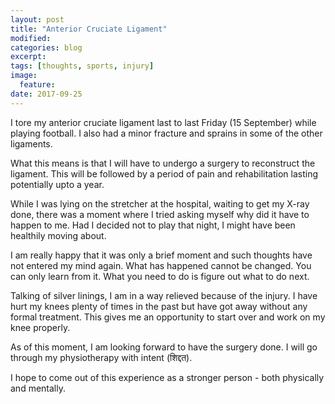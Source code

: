 ```yaml
---
layout: post
title: "Anterior Cruciate Ligament"
modified:
categories: blog
excerpt:
tags: [thoughts, sports, injury]
image:
  feature:
date: 2017-09-25
---
```


I tore my anterior cruciate ligament last to last Friday (15 September) while playing football. I also had a minor fracture and sprains in some of the other ligaments.

What this means is that I will have to undergo a surgery to reconstruct the ligament. This will be followed by a period of pain and rehabilitation lasting potentially upto a year. 

While I was lying on the stretcher at the hospital, waiting to get my X-ray done, there was a moment where I tried asking myself why did it have to happen to me. Had I decided not to play that night, I might have been healthily moving about. 

I am really happy that it was only a brief moment and such thoughts have not entered my mind again. What has happened cannot be changed. You can only learn from it. What you need to do is figure out what to do next.

Talking of silver linings, I am in a way relieved because of the injury. I have hurt my knees plenty of times in the past but have got away without any formal treatment. This gives me an opportunity to start over and work on my knee properly.

As of this moment, I am looking forward to have the surgery done. I will go through my physiotherapy with intent (शिद्दत).

I hope to come out of this experience as a stronger person - both physically and mentally.